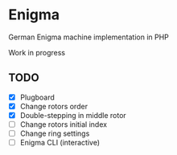 # Enigma
German Enigma machine implementation in PHP

Work in progress


## TODO
- [x] Plugboard
- [x] Change rotors order
- [x] Double-stepping in middle rotor
- [ ] Change rotors initial index
- [ ] Change ring settings
- [ ] Enigma CLI (interactive)
